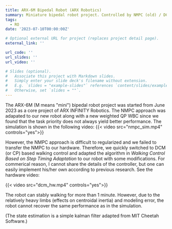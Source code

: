 ```yaml
---
title: ARX-6M Bipedal Robot (ARX Robotics)
summary: Miniature bipedal robot project. Controlled by NMPC (old) / DCM (new) + WBC.
tags:
  - RO
date: '2023-07-10T00:00:00Z'

# Optional external URL for project (replaces project detail page).
external_link: ''

url_code: ''
url_slides: ''
url_video: ''

# Slides (optional).
#   Associate this project with Markdown slides.
#   Simply enter your slide deck's filename without extension.
#   E.g. `slides = "example-slides"` references `content/slides/example-slides.md`.
#   Otherwise, set `slides = ""`.
---
```

The ARX-6M (M means "mini") bipedal robot project was started from June 2023 as a core project of ARX INFINITY Robotics. The NMPC approach was adapated to our new robot along with a new weighted QP WBC since we found that the task priority does not always yield better performance. The simulation is shown in the following video:
{{< video src="nmpc_sim.mp4" controls="yes">}}


However, the NMPC approach is difficult to regularized and we failed to transfer the NMPC to our hardware. Therefore, we quickly switched to DCM (or CP) based walking control and adapted the algorithm in *Walking Control Based on Step Timing Adaptation* to our robot with some modifications. For commerical reason, I cannot share the details of the controller, but one can easily implement his/her own according to previous research. See the hardware video:

{{< video src="dcm_hw.mp4" controls="yes">}}

The robot can stably walking for more than 1 minute. However, due to the relatively heavy limbs (effects on centroidal inertia) and modeling error, the robot cannot recover the same performance as in the simulation. 

(The state estimation is a simple kalman filter adapted from MIT Cheetah Software.)